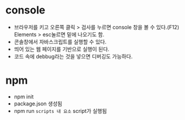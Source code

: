 # console

- 브라우저를 키고 오른쪽 클릭 > 검사를 누르면 console 창을 볼 수 있다.(F12) Elements > esc눌르면 밑에 나오기도 함.
- 콘솔창에서 자바스크립트를 실행할 수 있다.
- 띄어 있는 웹 페이지를 기반으로 실행이 된다.
- 코드 속에 debbug라는 것을 넣으면 디버깅도 가능하다.

# npm

- npm init
- package.json 생성됨
- npm run `scripts 내 요소` script가 실행됨
